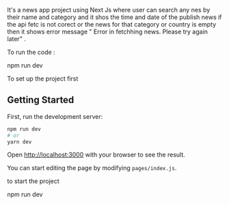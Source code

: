 It's a news app project using Next Js where user can search any nes by their name and category and it shos the time and date of the publish news if the api fetc is not corect or the news for that category or country is empty then it shows error message " Error in fetchhing news. Please try again later" .

To run the code :

npm run dev

To set up the project first 



## Getting Started

First, run the development server:

```bash
npm run dev
# or
yarn dev
```

Open [http://localhost:3000](http://localhost:3000) with your browser to see the result.

You can start editing the page by modifying `pages/index.js`. 

to start the project 

npm run dev
